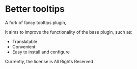 # Better tooltips
A fork of fancy tooltips plugin,

It aims to improve the functionality of the base plugin, such as:

- Translatable
- Convenient
- Easy to install and configure


Currently, the license is All Rights Reserved
